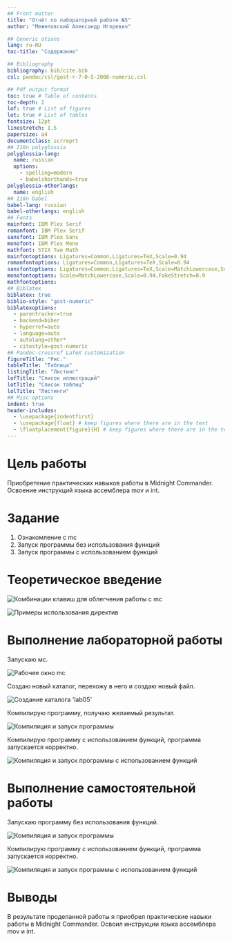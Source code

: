 ```yaml
---
## Front matter
title: "Отчёт по лабораторной работе №5"
author: "Межеловский Александр Игоревич"

## Generic otions
lang: ru-RU
toc-title: "Содержание"

## Bibliography
bibliography: bib/cite.bib
csl: pandoc/csl/gost-r-7-0-5-2008-numeric.csl

## Pdf output format
toc: true # Table of contents
toc-depth: 2
lof: true # List of figures
lot: true # List of tables
fontsize: 12pt
linestretch: 1.5
papersize: a4
documentclass: scrreprt
## I18n polyglossia
polyglossia-lang:
  name: russian
  options:
	- spelling=modern
	- babelshorthands=true
polyglossia-otherlangs:
  name: english
## I18n babel
babel-lang: russian
babel-otherlangs: english
## Fonts
mainfont: IBM Plex Serif
romanfont: IBM Plex Serif
sansfont: IBM Plex Sans
monofont: IBM Plex Mono
mathfont: STIX Two Math
mainfontoptions: Ligatures=Common,Ligatures=TeX,Scale=0.94
romanfontoptions: Ligatures=Common,Ligatures=TeX,Scale=0.94
sansfontoptions: Ligatures=Common,Ligatures=TeX,Scale=MatchLowercase,Scale=0.94
monofontoptions: Scale=MatchLowercase,Scale=0.94,FakeStretch=0.9
mathfontoptions:
## Biblatex
biblatex: true
biblio-style: "gost-numeric"
biblatexoptions:
  - parentracker=true
  - backend=biber
  - hyperref=auto
  - language=auto
  - autolang=other*
  - citestyle=gost-numeric
## Pandoc-crossref LaTeX customization
figureTitle: "Рис."
tableTitle: "Таблица"
listingTitle: "Листинг"
lofTitle: "Список иллюстраций"
lotTitle: "Список таблиц"
lolTitle: "Листинги"
## Misc options
indent: true
header-includes:
  - \usepackage{indentfirst}
  - \usepackage{float} # keep figures where there are in the text
  - \floatplacement{figure}{H} # keep figures where there are in the text
---
```


# Цель работы

Приобретение практических навыков работы в Midnight Commander. Освоение инструкций языка ассемблера mov и int.

# Задание

1. Ознакомление с mc
2. Запуск программы без использования функций
3. Запуск программы с использованием функций 

# Теоретическое введение

![Комбинации клавиш для облегчения работы с mc](image/pic1.png)

![Примеры использования директив](image/pic2.png)

# Выполнение лабораторной работы

Запускаю мс.

![Рабочее окно mc](image/pic3.png)

Создаю новый каталог, перехожу в него и создаю новый файл.

![Создание каталога 'lab05'](image/pic4.png)

Компилирую программу, получаю желаемый результат.

![Компиляция и запуск программы](image/pic5.png)

Компилирую программу с использованием функций, программа запускается корректно.

![Компиляция и запуск программы с использованием функций](image/pic6.png)

# Выполнение самостоятельной работы

Запускаю программу без использования функций.

![Компиляция и запуск программы](image/pic7.png)

Компилирую программу с использованием функций, программа запускается корректно.

![Компиляция и запуск программы с использованием функций](image/pic8.png)

# Выводы

В результате проделанной работы я приобрел практические навыки работы в Midnight Commander. Освоил инструкции языка ассемблера mov и int.

